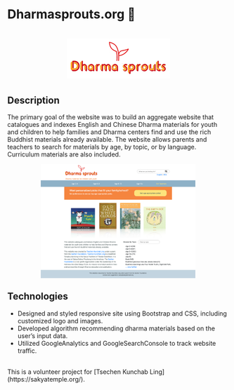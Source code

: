 # Dharmasprouts.org :seedling:

<h1 align="center"> 
  <a link="http://dharmasprouts.org"> <img src="images/newlogo.jpeg"> </a>
</h1>

## Description
The primary goal of the website was to build an aggregate website that catalogues and indexes English and Chinese Dharma materials for youth and children to help families and Dharma centers find and use the rich Buddhist materials already available. 
The website allows parents and teachers to search for materials by age, by topic, or by language. Curriculum materials are also included. 

<p align="center">
  <img src="images/screenshot.png" width="70%" align="middle">
</p>

## Technologies 
* Designed and styled responsive site using Bootstrap and CSS, including customized logo and images. 
* Developed algorithm recommending dharma materials based on the user’s input data.
* Utilized GoogleAnalytics and GoogleSearchConsole to track website traffic.
<br/> 
This is a volunteer project for [Tsechen Kunchab Ling](https://sakyatemple.org/).
